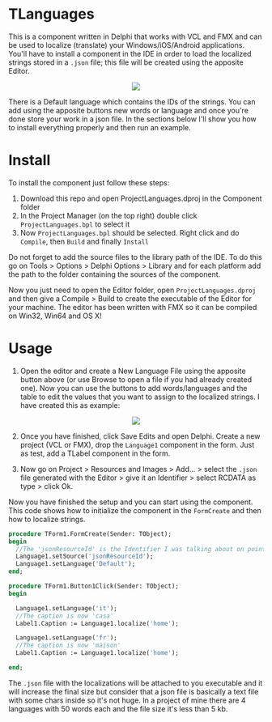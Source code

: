 # TLanguages

This is a component written in Delphi that works with VCL and FMX and can be used to localize (translate) your Windows/iOS/Android applications. You'll have to install a component in the IDE in order to load the localized strings stored in a `.json` file; this file will be created using the apposite Editor.

<p align="center">
  <img src="https://github.com/albertodev01/TLanguages/blob/master/editor.png" />
</p>

There is a Default language which contains the IDs of the strings. You can add using the apposite buttons new words or language and once you're done store your work in a json file. In the sections below I'll show you how to install everything properly and then run an example. 

# Install

To install the component just follow these steps:

1. Download this repo and open ProjectLanguages.dproj in the Component folder
2. In the Project Manager (on the top right) double click `ProjectLanguages.bpl` to select it
3. Now `ProjectLanguages.bpl` should be selected. Right click and do `Compile`, then `Build` and finally `Install`

Do not forget to add the source files to the library path of the IDE. To do this go on Tools > Options > Delphi Options > Library and for each platform add the path to the folder containing the sources of the component. 

Now you just need to open the Editor folder, open `ProjectLanguages.dproj` and then give a Compile > Build to create the executable of the Editor for your machine. The editor has been written with FMX so it can be compiled on Win32, Win64 and OS X!

# Usage

1. Open the editor and create a New Language File using the apposite button above (or use Browse to open a file if you had already created one). Now you can use the buttons to add words/languages and the table to edit the values that you want to assign to the localized strings. I have created this as example:

<p align="center"><img src="https://github.com/albertodev01/TLanguages/blob/master/editor_test.png" /></p>

2. Once you have finished, click Save Edits and open Delphi. Create a new project (VCL or FMX), drop the `Language1` component in the form. Just as test, add a TLabel component in the form.

3. Now go on Project > Resources and Images > Add... > select the `.json` file generated with the Editor > give it an Identifier > select RCDATA as type > click Ok.

Now you have finished the setup and you can start using the component. This code shows how to initialize the component in the `FormCreate` and then how to localize strings.

``` pascal
procedure TForm1.FormCreate(Sender: TObject);
begin
  //The 'jsonResourceId' is the Identifier I was talking about on point number 3
  Language1.setSource('jsonResourceId');
  Language1.setLanguage('Default');
end;

procedure TForm1.Button1Click(Sender: TObject);
begin

  Language1.setLanguage('it');
  //The caption is now 'casa'
  Label1.Caption := Language1.localize('home');

  Language1.setLanguage('fr');
  //The caption is now 'maison'
  Label1.Caption := Language1.localize('home');

end;
```
The `.json` file with the localizations will be attached to you executable and it will increase the final size but consider that a json file is basically a text file with some chars inside so it's not huge. In a project of mine there are 4 languages with 50 words each and the file size it's less than 5 kb.
